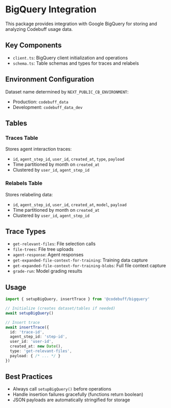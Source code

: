 # BigQuery Integration

This package provides integration with Google BigQuery for storing and analyzing Codebuff usage data.

## Key Components

- `client.ts`: BigQuery client initialization and operations
- `schema.ts`: Table schemas and types for traces and relabels

## Environment Configuration

Dataset name determined by `NEXT_PUBLIC_CB_ENVIRONMENT`:
- Production: `codebuff_data`
- Development: `codebuff_data_dev`

## Tables

### Traces Table
Stores agent interaction traces:
- `id`, `agent_step_id`, `user_id`, `created_at`, `type`, `payload`
- Time partitioned by month on `created_at`
- Clustered by `user_id`, `agent_step_id`

### Relabels Table
Stores relabeling data:
- `id`, `agent_step_id`, `user_id`, `created_at`, `model`, `payload`
- Time partitioned by month on `created_at`
- Clustered by `user_id`, `agent_step_id`

## Trace Types

- `get-relevant-files`: File selection calls
- `file-trees`: File tree uploads
- `agent-response`: Agent responses
- `get-expanded-file-context-for-training`: Training data capture
- `get-expanded-file-context-for-training-blobs`: Full file context capture
- `grade-run`: Model grading results

## Usage

```typescript
import { setupBigQuery, insertTrace } from '@codebuff/bigquery'

// Initialize (creates dataset/tables if needed)
await setupBigQuery()

// Insert trace
await insertTrace({
  id: 'trace-id',
  agent_step_id: 'step-id', 
  user_id: 'user-id',
  created_at: new Date(),
  type: 'get-relevant-files',
  payload: { /* ... */ }
})
```

## Best Practices

- Always call `setupBigQuery()` before operations
- Handle insertion failures gracefully (functions return boolean)
- JSON payloads are automatically stringified for storage